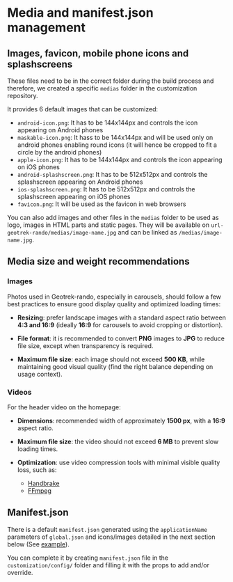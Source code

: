 # Media and manifest.json management

## Images, favicon, mobile phone icons and splashscreens

These files need to be in the correct folder during the build process and therefore, we created a specific `medias` folder in the customization repository.

It provides 6 default images that can be customized:

- `android-icon.png`: It has to be 144x144px and controls the icon appearing on Android phones
- `maskable-icon.png`: It hass to be 144x144px and will be used only on android phones enabling round icons (it will hence be cropped to fit a circle by the android phones)
- `apple-icon.png`: It has to be 144x144px and controls the icon appearing on iOS phones
- `android-splashscreen.png`: It has to be 512x512px and controls the splashscreen appearing on Android phones
- `ios-splashscreen.png`: It has to be 512x512px and controls the splashscreen appearing on iOS phones
- `favicon.png`: It will be used as the favicon in web browsers

You can also add images and other files in the `medias` folder to be used as logo, images in HTML parts and static pages. They will be available on `url-geotrek-rando/medias/image-name.jpg` and can be linked as `/medias/image-name.jpg`.

## Media size and weight recommendations

### Images

Photos used in Geotrek-rando, especially in carousels, should follow a few best practices to ensure good display quality and optimized loading times:

- **Resizing**: prefer landscape images with a standard aspect ratio between **4:3 and 16:9** (ideally **16:9** for carousels to avoid cropping or distortion).

- **File format**: it is recommended to convert **PNG** images to **JPG** to reduce file size, except when transparency is required.

- **Maximum file size**: each image should not exceed **500 KB**, while maintaining good visual quality (find the right balance depending on usage context).

### Videos

For the header video on the homepage:

- **Dimensions**: recommended width of approximately **1500 px**, with a **16:9** aspect ratio.

- **Maximum file size**: the video should not exceed **6 MB** to prevent slow loading times.

- **Optimization**: use video compression tools with minimal visible quality loss, such as:

    - [Handbrake](https://handbrake.fr/)
    - [FFmpeg](https://ffmpeg.org/)

## Manifest.json

There is a default `manifest.json` generated using the `applicationName` parameters of `global.json` and icons/images detailed in the next section below (See [example](https://github.com/GeotrekCE/Geotrek-rando-v3/blob/main/frontend/src/pages/manifest.json.tsx#L20)).

You can complete it by creating `manifest.json` file in the `customization/config/` folder and filling it with the props to add and/or override.